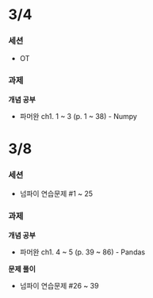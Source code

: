 # 3/4
### 세션
- OT
  
### 과제
**개념 공부**
- 파머완 ch1. 1 ~ 3 (p. 1 ~ 38) - Numpy

# 3/8
### 세션
- 넘파이 연습문제 #1 ~ 25
  
### 과제
**개념 공부**
- 파머완 ch1. 4 ~ 5 (p. 39 ~ 86) - Pandas

**문제 풀이**
- 넘파이 연습문제 #26 ~ 39
